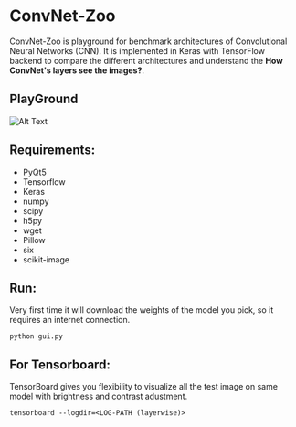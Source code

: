 # ConvNet-Zoo

ConvNet-Zoo is playground for benchmark architectures of Convolutional Neural Networks (CNN). It is implemented in Keras with TensorFlow backend to compare the different architectures and understand the **How ConvNet's layers see the images?**.

## PlayGround

![Alt Text](https://media.giphy.com/media/vFKqnCdLPNOKc/giphy.gif)

## Requirements:
* PyQt5
* Tensorflow
* Keras
* numpy
* scipy
* h5py
* wget
* Pillow
* six
* scikit-image

## Run:
Very first time it will download the weights of the model you pick, so it requires an internet connection.
```
python gui.py
```

## For Tensorboard:

TensorBoard gives you flexibility to visualize all the test image on same model with brightness and contrast adustment.

```
tensorboard --logdir=<LOG-PATH (layerwise)>
```
